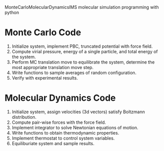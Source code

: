 MonteCarloMolecularDynamicsIMS
molecular simulation programming with python
# Monte Carlo Code
1. Initialize system, implement PBC, truncated potential with force field.
2. Compute virial pressure, energy of a single particle, and total energy of the system.
2. Perform MC translation move to equilibrate the system, determine the most appropriate translation move step.
4. Write functions to sample averages of random configuration.
3. Verify with experimental results.

# Molecular Dynamics Code
1. Initialize system, assign velocities (3d vectors) satisfy Boltzmann distribution.
2. Compute pair-wise forces with the force field.
3. Implement integrator to solve Newtonian equations of motion. 
4. Write functions to obtain thermodynamic properties.
5. Implement thermostat to control system variables.
6. Equiliburiate system and sample results.
